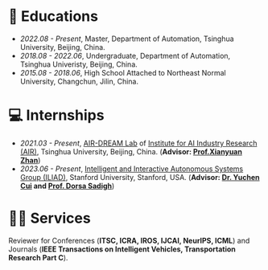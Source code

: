 
# 📖 Educations
- *2022.08 - Present*, Master, Department of Automation, Tsinghua University, Beijing, China.
- *2018.08 - 2022.06*, Undergraduate, Department of Automation, Tsinghua Univeristy, Beijing, China.
- *2015.08 - 2018.06*, High School Attached to Northeast Normal University, Changchun, Jilin, China.

# 💻 Internships
- *2021.03 - Present*, [AIR-DREAM Lab](https://air-dream.netlify.app/) of [Institute for AI Industry Research (AIR)](https://air.tsinghua.edu.cn/), Tsinghua University, Beijing, China. (**Advisor: [Prof.Xianyuan Zhan](http://zhanxianyuan.xyz/)**)
- *2023.06 - Present*, [Intelligent and Interactive Autonomous Systems Group (ILIAD)](https://iliad.stanford.edu/), Stanford University, Stanford, USA. (**Advisor: [Dr. Yuchen Cui](https://web.stanford.edu/~yuchenc/) and [Prof. Dorsa Sadigh](https://dorsa.fyi/)**)

# 🧑‍🎨 Services
Reviewer for Conferences (**ITSC, ICRA, IROS, IJCAI, NeurIPS, ICML**) and Journals (**IEEE Transactions on Intelligent Vehicles, Transportation Research Part C**).
